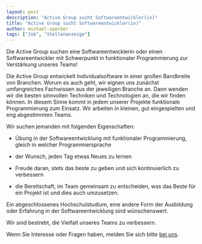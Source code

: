 ```yaml
---
layout: post
description: "Active Group sucht Softwareentwickler(in)"
title: "Active Group sucht Softwareentwickler(in)"
author: michael-sperber
tags: ["Job", "Stellenanzeige"]
---
```


Die Active Group suchen eine Softwareentwicklerin oder einen
Softwareentwickler mit Schwerpunkt in funktionaler Programmierung zur
Verstärkung unseres Teams!

<!-- more start -->

Die Active Group entwickelt Individualsoftware in einer großen
Bandbreite von Branchen.  Worum es auch geht, wir eignen uns zunächst
umfangreiches Fachwissen aus der jeweiligen Branche an.  Dann wenden
wir die besten sinnvollen Techniken und Technologien an, die wir
finden können.  In diesem Sinne kommt in jedem unserer Projekte
funktionale Programmierung zum Einsatz.  Wir arbeiten in kleinen, gut
eingespielten und eng abgestimmten Teams.

Wir suchen jemanden mit folgenden Eigenschaften:

- Übung in der Softwareentwicklung mit funktionaler Programmierung,
  gleich in welcher Programmiersprache

- der Wunsch, jeden Tag etwas Neues zu lernen

- Freude daran, stets das beste zu geben und sich kontinuierlich zu verbessern

- die Bereitschaft, im Team gemeinsam zu entscheiden, was das Beste
  für ein Projekt ist und dies auch umzusetzen.

Ein abgeschlossenes Hochschulstudium, eine andere Form der Ausbildung
oder Erfahrung in der Softwareentwicklung sind wünschenswert.

Wir sind bestrebt, die Vielfalt unseres Teams zu verbessern.

Wenn Sie Interesse oder Fragen haben, melden Sie sich bitte [bei
uns](mailto:info@active-group.de).

<!-- more end -->
